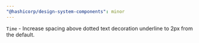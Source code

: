 ```yaml
---
"@hashicorp/design-system-components": minor
---
```


`Time` - Increase spacing above dotted text decoration underline to 2px from the default.
